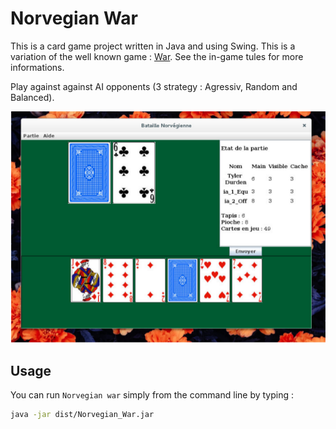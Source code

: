 
# Norvegian War

This is a card game project written in Java and using Swing.
This is a variation of the well known game : [War](https://en.wikipedia.org/wiki/War_%28card_game%29).
See the in-game tules for more informations.

Play against against AI opponents (3 strategy : Agressiv, Random and Balanced).

![screenshot](ressources/screen.png)


## Usage

You can run `Norvegian war` simply from the command line by typing :
```sh
java -jar dist/Norvegian_War.jar
```
